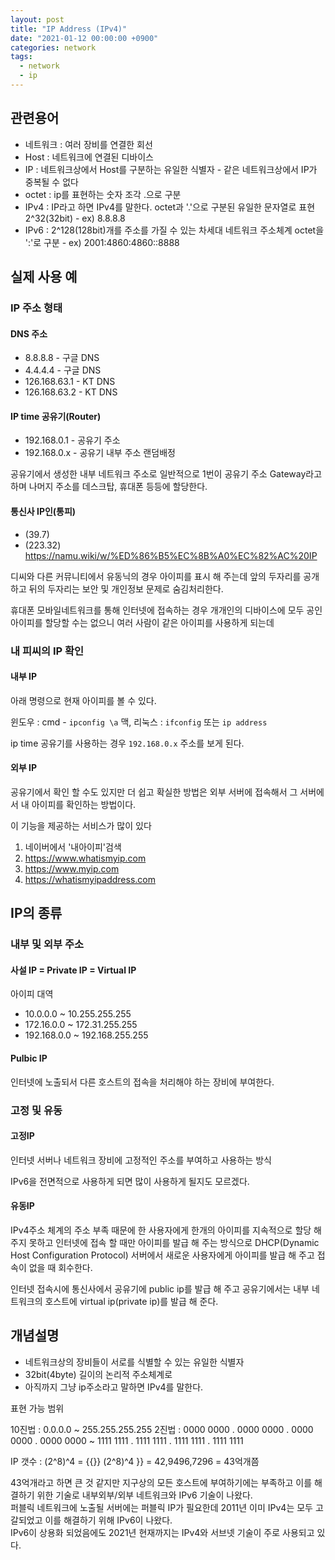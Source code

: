 ```yaml
---
layout: post
title: "IP Address (IPv4)"
date: "2021-01-12 00:00:00 +0900"
categories: network
tags:
  - network
  - ip
---
```


## 관련용어

* 네트워크 : 여러 장비를 연결한 회선
* Host : 네트워크에 연결된 디바이스
* IP : 네트워크상에서 Host를 구분하는 유일한 식별자 - 같은 네트워크상에서 IP가 중복될 수 없다
* octet : ip를 표현하는 숫자 조각 .으로 구분
* IPv4 : IP라고 하면 IPv4를 말한다. octet과 '.'으로 구분된 유일한 문자열로 표현 2^32(32bit) - ex) 8.8.8.8
* IPv6 : 2^128(128bit)개를 주소를 가질 수 있는 차세대 네트워크 주소체계 octet을 ':'로 구분 - ex) 2001:4860:4860::8888


## 실제 사용 예

### IP 주소 형태

#### DNS 주소
* 8.8.8.8 - 구글 DNS
* 4.4.4.4 - 구글 DNS
* 126.168.63.1 - KT DNS
* 126.168.63.2 - KT DNS

#### IP time 공유기(Router)
* 192.168.0.1 - 공유기 주소
* 192.168.0.x - 공유기 내부 주소 랜덤배정

공유기에서 생성한 내부 네트워크 주소로 일반적으로 1번이 공유기 주소 Gateway라고 하며 나머지 주소를 데스크탑, 휴대폰 등등에 할당한다.

#### 통신사 IP인(통피)
* (39.7)
* (223.32)
https://namu.wiki/w/%ED%86%B5%EC%8B%A0%EC%82%AC%20IP

디씨와 다른 커뮤니티에서 유동닉의 경우 아이피를 표시 해 주는데 앞의 두자리를 공개하고 뒤의 두자리는 보안 및 개인정보 문제로 숨김처리한다.

휴대폰 모바일네트워크를 통해 인터넷에 접속하는 경우 개개인의 디바이스에 모두 공인 아이피를 할당할 수는 없으니 여러 사람이 같은 아이피를 사용하게 되는데 

### 내 피씨의 IP 확인

#### 내부 IP
아래 명령으로 현재 아이피를 볼 수 있다.

윈도우 : cmd - `ipconfig \a`
맥, 리눅스 : `ifconfig` 또는 `ip address`

ip time 공유기를 사용하는 경우 `192.168.0.x` 주소를 보게 된다.

#### 외부 IP

공유기에서 확인 할 수도 있지만 더 쉽고 확실한 방법은 외부 서버에 접속해서 그 서버에서 내 아이피를 확인하는 방법이다.

이 기능을 제공하는 서비스가 많이 있다

1. 네이버에서 '내아이피'검색
2. https://www.whatismyip.com
3. https://www.myip.com
4. https://whatismyipaddress.com

## IP의 종류

### 내부 및 외부 주소

#### 사설 IP = Private IP = Virtual IP


아이피 대역
* 10.0.0.0 ~ 10.255.255.255
* 172.16.0.0 ~ 172.31.255.255
* 192.168.0.0 ~ 192.168.255.255

#### Pulbic IP

인터넷에 노출되서 다른 호스트의 접속을 처리해야 하는 장비에 부여한다.

### 고정 및 유동

#### 고정IP

인터넷 서버나 네트워크 장비에 고정적인 주소를 부여하고 사용하는 방식

IPv6을 전면적으로 사용하게 되면 많이 사용하게 될지도 모르겠다.

#### 유동IP

IPv4주소 체계의 주소 부족 때문에 한 사용자에게 한개의 아이피를 지속적으로 할당 해 주지 못하고 인터넷에 접속 할 때만 아이피를 발급 해 주는 방식으로 DHCP(Dynamic Host Configuration Protocol) 서버에서 새로운 사용자에게 아이피를 발급 해 주고 접속이 없을 때 회수한다.

인터넷 접속시에 통신사에서 공유기에 public ip를 발급 해 주고
공유기에서는 내부 네트워크의 호스트에 virtual ip(private ip)를 발급 해 준다.

## 개념설명

* 네트워크상의 장비들이 서로를 식별할 수 있는 유일한 식별자
* 32bit(4byte) 길이의 논리적 주소체계로
* 아직까지 그냥 ip주소라고 말하면 IPv4를 말한다.

표현 가능 범위

10진법 : 0.0.0.0 ~ 255.255.255.255
2진법 : 0000 0000 . 0000 0000 . 0000 0000 . 0000 0000 ~ 1111 1111 . 1111 1111 . 1111 1111 . 1111 1111

IP 갯수 : (2^8)^4 = {{}} (2^8)^4 }} = 42,9496,7296 = 43억개쯤

43억개라고 하면 큰 것 같지만 지구상의 모든 호스트에 부여하기에는 부족하고 이를 해결하기 위한 기술로 내부외부/외부 네트워크와 IPv6 기술이 나왔다.\
퍼블릭 네트워크에 노출될 서버에는 퍼블릭 IP가 필요한데 2011년 이미 IPv4는 모두 고갈되었고 이를 해결하기 위해 IPv6이 나왔다.\
IPv6이 상용화 되었음에도 2021년 현재까지는 IPv4와 서브넷 기술이 주로 사용되고 있다.

